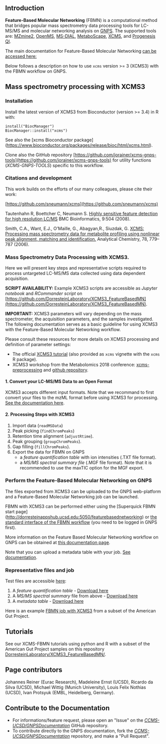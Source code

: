 ## Introduction

**Feature-Based Molecular Networking** (FBMN) is a computational method that bridges popular mass spectrometry data processing tools for LC-MS/MS and molecular networking analysis on [GNPS](http://gnps.ucsd.edu). The supported tools are: [MZmine2](featurebasedmolecularnetworking-with-mzmine2.md), [OpenMS](featurebasedmolecularnetworking-with-openms.md), [MS-DIAL](featurebasedmolecularnetworking-with-ms-dial.md), [MetaboScape](featurebasedmolecularnetworking-with-metaboscape.md), [XCMS](featurebasedmolecularnetworking-with-xcms3.md), and [Progenesis QI](featurebasedmolecularnetworking-with-progenesisQI.md).

The main documentation for Feature-Based Molecular Networking [can be accessed here:](featurebasedmolecularnetworking.md)

Below follows a description on how to use `xcms` version >= 3 (XCMS3) with the
FBMN workflow on GNPS.

## Mass spectrometry processing with XCMS3

### Installation

Install the latest version of XCMS3 from Bioconductor (version >= 3.4) in R
with:

```
install("BiocManager")
BiocManager::install("xcms")
```

See also the [xcms Bioconductor package] (https://www.bioconductor.org/packages/release/bioc/html/xcms.html).

Clone also the GitHub repository
[https://github.com/jorainer/xcms-gnps-tools](https://github.com/jorainer/xcms-gnps-tools)
for utility functions (*XCMS-GNPS-TOOLS*) specific to this workflow.

### Citations and development

This work builds on the efforts of our many colleagues, please cite their work:

[https://github.com/sneumann/xcms](https://github.com/sneumann/xcms)

Tautenhahn R, Boettcher C, Neumann S. [Highly sensitive feature detection for
high resolution LC/MS](https://doi.org/10.1186/1471-2105-9-504) BMC
Bioinformatics, 9:504 (2008).

Smith, C.A., Want, E.J., O'Maille, G., Abagyan,R., Siuzdak, G. [XCMS: Processing
mass spectrometry data for metabolite profiling using nonlinear peak alignment, matching and identification.](https://pubs.acs.org/doi/10.1021/ac051437y)
Analytical Chemistry, 78, 779–787 (2006).


### Mass Spectrometry Data Processing with XCMS3.

Here we will present key steps and representative scripts required to process
untargeted LC-MS/MS data collected using data dependent acquisition.

**SCRIPT AVAILABILITY:** Example XCMS3 scripts are accessible as *Jupyter
notebook* and *RCommander script* on
[https://github.com/DorresteinLaboratory/XCMS3_FeatureBasedMN](https://github.com/DorresteinLaboratory/XCMS3_FeatureBasedMN).

**IMPORTANT:** XCMS3 parameters will vary depending on the mass spectrometer,
the acquisition parameters, and the samples investigated. The following
documentation serves as a basic guideline for using XCMS3 with the Feature-Based
Molecular Networking workflow.

Please consult these resources for more details on XCMS3 processing and
definition of parameter settings:

- The official [XCMS3
  tutorial](https://bioconductor.org/packages/release/bioc/vignettes/xcms/inst/doc/xcms.html)
  (also provided as `xcms` vignette with the `xcms` R package).
- XCMS3 workshop from the Metabolomics 2018 conference:
  [xcms-preprocessing](https://jorainer.github.io/metabolomics2018/xcms-preprocessing.html)
  and [github repository](https://github.com/jorainer/metabolomics2018).

#### 1. Convert your LC-MS/MS Data to an Open Format

XCMS3 accepts different input formats. Note that we recommand to first convert
your files to the mzML format before using XCMS3 for processing. [See the
documentation here](fileconversion.md).

#### 2. Processing Steps with XCMS3

1. Import data (`readMSData`)
2. Peak picking (`findChromPeaks`)
3. Retention time alignment (`adjustRtime`).
4. Peak grouping (`groupChromPeaks`).
5. Gap filling (`fillChromPeaks`).
6. Export the data for FBMN on GNPS
	-	a *feature quantification table* with ion intensities (.TXT file format).
	- 	a *MS/MS spectral summary file* (.MGF file format). Note that it is recommended to use the maxTIC option for the MGF export.

### Perform the Feature-Based Molecular Networking on GNPS

The files exported from XCMS3 can be uploaded to the GNPS web-platform and a
Feature-Based Molecular Networking job can be launched.


FBMN with XCMS3 can be performed either using the [Superquick FBMN start page] (http://dorresteinappshub.ucsd.edu:5050/featurebasednetworking) or [the standard interface of the FBMN workflow](https://gnps.ucsd.edu/ProteoSAFe/index.jsp?params=%7B%22workflow%22:%22FEATURE-BASED-MOLECULAR-NETWORKING%22,%22library_on_server%22:%22d.speclibs;%22%7D) (you need to be logged in GNPS first).

More information on the Feature Based Molecular Networking workflow on GNPS can
be obtained at [this documentation page](featurebasedmolecularnetworking.md).

Note that you can upload a metadata table with your job. [See
documentation](networking.md#metadata).

### Representative files and job

Test files are accessible [here](tutorials/AG_tutorial_files/):

1. A *feature quantification table* - [Download here](tutorials/AG_tutorial_files/XCMS3-GNPS_AG_test_featuretable.txt)
2. A *MS/MS spectral summary* file from above - [Download here](tutorials/AG_tutorial_files/XCMS3-GNPS_AG_test_GNPS.mgf)
3. A *metadata table* - [Download here](tutorials/AG_tutorial_files/metadata_GNPS_table_AMG_key_ones_cleaned.txt)

Here is an example [FBMN job with XCMS3](https://proteomics2.ucsd.edu/ProteoSAFe/status.jsp?task=f3f28a930b334dd09f310795fceae4cd) from a subset of the American Gut Project.

## Tutorials

See our XCMS-FBMN tutorials using python and R with a subset of the American Gut Project samples on this repository [DorresteinLaboratory/XCMS3_FeatureBasedMN/](https://github.com/DorresteinLaboratory/XCMS3_FeatureBasedMN/).

## Page contributors

Johannes Reiner (Eurac Research), Madeleine Ernst (UCSD), Ricardo da Silva (UCSD), Michael Wittig (Munich University), Louis Felix Nothias (UCSD), Ivan Protsyuk (EMBL, Heidelberg, Germany). 

## Contribute to the Documentation

- For informations/feature request, please open an "Issue" on the [*CCMS-UCSD/GNPSDocumentation*]((https://github.com/CCMS-UCSD/GNPSDocumentation)) GitHub repository.
- To contribute directly to the GNPS documentation, fork the [*CCMS-UCSD/GNPSDocumentation*]((https://github.com/CCMS-UCSD/GNPSDocumentation)) repository, and make a "Pull Request".
